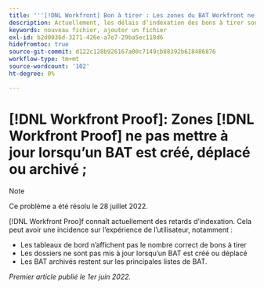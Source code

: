 ```yaml
---
title: '''[!DNL Workfront] Bon à tirer : Les zones du BAT Workfront ne sont pas mises à jour lorsqu’un BAT est créé, déplacé ou archivé.'
description: Actuellement, les délais d’indexation des bons à tirer sont retardés. Cela peut affecter l’expérience de l’utilisateur de différentes manières.
keywords: nouveau fichier, ajouter un fichier
exl-id: b2d0036d-3271-426e-a7e7-29ba5ec118d6
hidefromtoc: true
source-git-commit: d122c128b926167a00c7149cb88392b618486876
workflow-type: tm+mt
source-wordcount: '102'
ht-degree: 0%

---
```


# [!DNL Workfront Proof]: Zones [!DNL Workfront Proof] ne pas mettre à jour lorsqu’un BAT est créé, déplacé ou archivé ;

>[!NOTE]
>
>Ce problème a été résolu le 28 juillet 2022.

[!DNL Workfront Proo]f connaît actuellement des retards d’indexation. Cela peut avoir une incidence sur l’expérience de l’utilisateur, notamment :

* Les tableaux de bord n’affichent pas le nombre correct de bons à tirer
* Les dossiers ne sont pas mis à jour lorsqu’un BAT est créé ou déplacé
* Les BAT archivés restent sur les principales listes de BAT.

_Premier article publié le 1er juin 2022._
